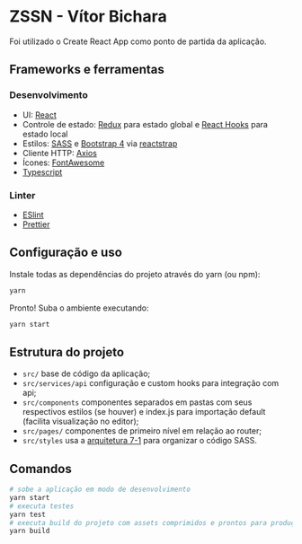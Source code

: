 # ZSSN - Vítor Bichara

Foi utilizado o Create React App como ponto de partida da aplicação.

## Frameworks e ferramentas
### Desenvolvimento
* UI: [React](https://reactjs.org/)
* Controle de estado: [Redux]() para estado global e [React Hooks](https://reactjs.org/docs/hooks-intro.html) para estado local
* Estilos: [SASS](https://sass-lang.com/) e [Bootstrap 4](https://getbootstrap.com/) via [reactstrap](https://reactstrap.github.io/)
* Cliente HTTP: [Axios](https://github.com/axios/axios)
* Ícones: [FontAwesome](https://fontawesome.com/)
* [Typescript](https://www.typescriptlang.org/)

### Linter
* [ESlint](https://eslint.org/)
* [Prettier](https://github.com/prettier/prettier)

## Configuração e uso

Instale todas as dependências do projeto através do yarn (ou npm):

```sh
yarn
```

Pronto! Suba o ambiente executando:

```sh
yarn start
```

## Estrutura do projeto

* `src/` base de código da aplicação;
* `src/services/api` configuração e custom hooks para integração com api;
* `src/components` componentes separados em pastas com seus respectivos estilos (se houver) e index.js para importação default (facilita visualização no editor);
* `src/pages/` componentes de primeiro nível em relação ao router;
* `src/styles` usa a [arquitetura 7-1](https://sass-guidelin.es/#the-7-1-pattern) para organizar o código SASS.

## Comandos

```sh
# sobe a aplicação em modo de desenvolvimento
yarn start
# executa testes
yarn test
# executa build do projeto com assets comprimidos e prontos para produção
yarn build 
```